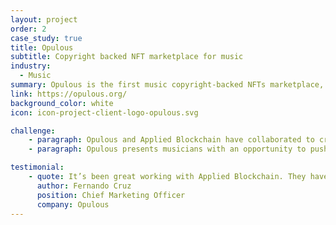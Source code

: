 ```yaml
---
layout: project
order: 2
case_study: true
title: Opulous
subtitle: Copyright backed NFT marketplace for music
industry:
  - Music
summary: Opulous is the first music copyright-backed NFTs marketplace, that changes how artists can access the funding they need.
link: https://opulous.org/
background_color: white
icon: icon-project-client-logo-opulous.svg

challenge:
    - paragraph: Opulous and Applied Blockchain have collaborated to create the first copyright-backed NFT platform for musicians. Applied Blockchain chose Algorand as the best solution for an NFT platform requiring the additional control mechanisms that ASAs offer.
    - paragraph: Opulous presents musicians with an opportunity to push back against the minimal revenue generated through today's streaming platforms. Future phase developments for the Opulous platform include a Defi protocol for artist funding and royalty profit shares.

testimonial:
    - quote: It’s been great working with Applied Blockchain. They have a solid, smart team developing all the products we need at Opulous
      author: Fernando Cruz
      position: Chief Marketing Officer
      company: Opulous
---
```

